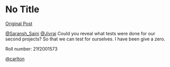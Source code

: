 # No Title

[Original Post](https://discourse.onlinedegree.iitm.ac.in/t/169029/537)

<p><a class="mention" href="/u/saransh_saini">@Saransh_Saini</a> <a class="mention" href="/u/jivraj">@Jivraj</a> Could you reveal what tests were done for our second projects? So that we can test for ourselves. I have been give a zero.</p>
<p>Roll number: 21f2001573</p>
<p><a class="mention" href="/u/carlton">@carlton</a></p>